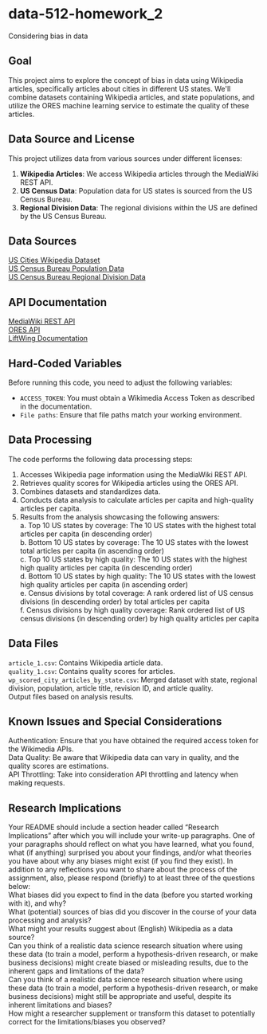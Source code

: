 # data-512-homework_2
Considering bias in data

## Goal
This project aims to explore the concept of bias in data using Wikipedia articles, specifically articles about cities in different US states. We'll combine datasets containing Wikipedia articles, and state populations, and utilize the ORES machine learning service to estimate the quality of these articles.

## Data Source and License
This project utilizes data from various sources under different licenses:

1. **Wikipedia Articles**: We access Wikipedia articles through the MediaWiki REST API.
2. **US Census Data**: Population data for US states is sourced from the US Census Bureau.
3. **Regional Division Data**: The regional divisions within the US are defined by the US Census Bureau.

## Data Sources
[US Cities Wikipedia Dataset](https://drive.google.com/drive/folders/1qzJcMILGuf_GjvfjwXizN5B8T9VUGhLv)  
[US Census Bureau Population Data](https://www.census.gov/data/tables/time-series/demo/popest/2020s-state-total.html)  
[US Census Bureau Regional Division Data](https://drive.google.com/drive/folders/1qzJcMILGuf_GjvfjwXizN5B8T9VUGhLv)  

## API Documentation
[MediaWiki REST API](https://www.mediawiki.org/wiki/API:Main_page)  
[ORES API](https://ores.wikimedia.org/docs)  
[LiftWing Documentation](https://wikitech.wikimedia.org/wiki/Machine_Learning/LiftWing/Usage)  

## Hard-Coded Variables  
Before running this code, you need to adjust the following variables:  
- `ACCESS_TOKEN`: You must obtain a Wikimedia Access Token as described in the documentation.  
- `File paths`: Ensure that file paths match your working environment.  

## Data Processing   
The code performs the following data processing steps:  
1. Accesses Wikipedia page information using the MediaWiki REST API.  
2. Retrieves quality scores for Wikipedia articles using the ORES API.  
3. Combines datasets and standardizes data.  
4. Conducts data analysis to calculate articles per capita and high-quality articles per capita.
5. Results from the analysis showcasing the following answers:   
   a. Top 10 US states by coverage: The 10 US states with the highest total articles per capita (in descending order)   
   b. Bottom 10 US states by coverage: The 10 US states with the lowest total articles per capita (in ascending order)    
   c. Top 10 US states by high quality: The 10 US states with the highest high quality articles per capita (in descending order)   
   d. Bottom 10 US states by high quality: The 10 US states with the lowest high quality articles per capita (in ascending order)   
   e. Census divisions by total coverage: A rank ordered list of US census divisions (in descending order) by total articles per capita   
   f. Census divisions by high quality coverage: Rank ordered list of US census divisions (in descending order) by high quality articles per capita   


## Data Files  
`article_1.csv`: Contains Wikipedia article data.  
`quality_1.csv`: Contains quality scores for articles.  
`wp_scored_city_articles_by_state.csv`: Merged dataset with state, regional division, population, article title, revision ID, and article quality.  
Output files based on analysis results.  

## Known Issues and Special Considerations  
Authentication: Ensure that you have obtained the required access token for the Wikimedia APIs.  
Data Quality: Be aware that Wikipedia data can vary in quality, and the quality scores are estimations.  
API Throttling: Take into consideration API throttling and latency when making requests.  

## Research Implications   
Your README should include a section header called “Research Implications” after which you will include your write-up paragraphs. One of your paragraphs should reflect on what you have learned, what you found, what (if anything) surprised you about your findings, and/or what theories you have about why any biases might exist (if you find they exist). In addition to any reflections you want to share about the process of the assignment, also, please respond (briefly) to at least three of the questions below:  
What biases did you expect to find in the data (before you started working with it), and why?  
What (potential) sources of bias did you discover in the course of your data processing and analysis?  
What might your results suggest about (English) Wikipedia as a data source?  
Can you think of a realistic data science research situation where using these data (to train a model, perform a hypothesis-driven research, or make business decisions) might create biased or misleading results, due to the inherent gaps and limitations of the data?  
Can you think of a realistic data science research situation where using these data (to train a model, perform a hypothesis-driven research, or make business decisions) might still be appropriate and useful, despite its inherent limitations and biases?  
How might a researcher supplement or transform this dataset to potentially correct for the limitations/biases you observed?  

